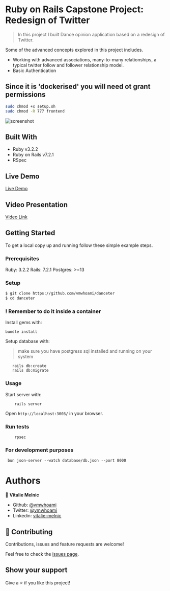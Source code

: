 # Ruby on Rails Capstone Project: Redesign of Twitter

> In this project I built Dance opinion application based on a redesign of Twitter.  

Some of the advanced concepts explored in this project includes.
- Working with advanced associations, many-to-many relationships, a typical twitter follow and follower relationship model.
- Basic Authentication


## Since it is 'dockerised' you will need ot grant permissions
 ~~~bash
sudo chmod +x setup.sh
sudo chmod -R 777 frontend
~~~
![screenshot](./danceter.gif )

## Built With

- Ruby v3.2.2
- Ruby on Rails v7.2.1
- RSpec
 

## Live Demo

[Live Demo](https://danceter.herokuapp.com/)

## Video Presentation

[Video Link](https://youtu.be/PLhU1zXu0uU )


## Getting Started

To get a local copy up and running follow these simple example steps.

### Prerequisites

Ruby: 3.2.2
Rails: 7.2.1
Postgres: >=13

### Setup

~~~bash
$ git clone https://github.com/vmwhoami/danceter
$ cd danceter
~~~

### ! Remember to do it inside a container
Install gems with:

```
bundle install
```

Setup database with:

> make sure you have postgress sql installed and running on your system

```
   rails db:create
   rails db:migrate
```

### Usage

Start server with:

```
    rails server
```

Open `http://localhost:3003/` in your browser.

### Run tests

```
    rpsec 
```



### For development purposes
```
 bun json-server --watch database/db.json --port 8000
```
# Authors

👤 **Vitalie Melnic**

- Github: [@vmwhoami](https://github.com/vmwhoami)
- Twitter: [@vmwhoami](https://twitter.com/vmwhoami)
- Linkedin: [vitalie-melnic](https://www.linkedin.com/in/vitalie-melnic/)


## 🤝 Contributing

Contributions, issues and feature requests are welcome!

Feel free to check the [issues page](issues/).

## Show your support

Give a ⭐️ if you like this project!


